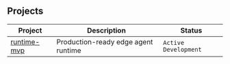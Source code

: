 ## Projects

| Project | Description | Status |
|---------|-------------|--------|
| [runtime-mvp](https://github.com/contenox/runtime-mvp) | Production-ready edge agent runtime | `Active Development` |

